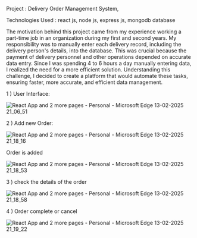 Project : Delivery Order Management System, 

Technologies Used : react js, node js, express js, mongodb database

The motivation behind this project came from my experience working a part-time job in an organization during my first and second years. My responsibility was to manually enter each delivery record, including the delivery person's details, into the database. This was crucial because the payment of delivery personnel and other operations depended on accurate data entry. Since I was spending 4 to 6 hours a day manually entering data, I realized the need for a more efficient solution. Understanding this challenge, I decided to create a platform that would automate these tasks, ensuring faster, more accurate, and efficient data management.


 1 ) User Interface:
 
![React App and 2 more pages - Personal - Microsoft​ Edge 13-02-2025 21_06_51](https://github.com/user-attachments/assets/88671aa2-e6ca-4dd4-8b25-6c2d20a06a9b)

2 ) Add new Order:

![React App and 2 more pages - Personal - Microsoft​ Edge 13-02-2025 21_18_16](https://github.com/user-attachments/assets/4392d222-7e7b-4863-83c4-4de2adb1c420)

Order is added 

![React App and 2 more pages - Personal - Microsoft​ Edge 13-02-2025 21_18_53](https://github.com/user-attachments/assets/fd04aadd-852c-4173-978f-ab0d19589bbf)

3 ) check the details of the order 

![React App and 2 more pages - Personal - Microsoft​ Edge 13-02-2025 21_18_58](https://github.com/user-attachments/assets/f2715acd-f695-49a5-ba6d-977c9ee0aa70)

4 ) Order complete or cancel

![React App and 2 more pages - Personal - Microsoft​ Edge 13-02-2025 21_19_22](https://github.com/user-attachments/assets/ba5cdf3b-d62e-474f-81c0-fca3818504cd)
